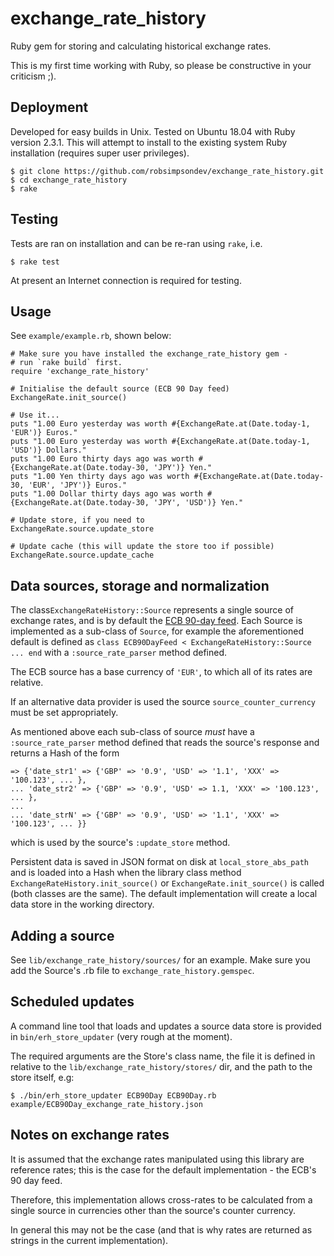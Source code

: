 # exchange_rate_history
Ruby gem for storing and calculating historical exchange rates.

This is my first time working with Ruby, so please be constructive in your criticism ;).


## Deployment

Developed for easy builds in Unix. Tested on Ubuntu 18.04 with Ruby version 2.3.1. This will attempt to install to the existing system Ruby installation (requires super user privileges).

```
$ git clone https://github.com/robsimpsondev/exchange_rate_history.git
$ cd exchange_rate_history
$ rake
```


## Testing

Tests are ran on installation and can be re-ran using `rake`, i.e.

```
$ rake test
```

At present an Internet connection is required for testing.


## Usage

See `example/example.rb`, shown below:
```
# Make sure you have installed the exchange_rate_history gem - 
# run `rake build` first.
require 'exchange_rate_history'

# Initialise the default source (ECB 90 Day feed)
ExchangeRate.init_source()

# Use it...
puts "1.00 Euro yesterday was worth #{ExchangeRate.at(Date.today-1, 'EUR')} Euros."
puts "1.00 Euro yesterday was worth #{ExchangeRate.at(Date.today-1, 'USD')} Dollars."
puts "1.00 Euro thirty days ago was worth #{ExchangeRate.at(Date.today-30, 'JPY')} Yen."
puts "1.00 Yen thirty days ago was worth #{ExchangeRate.at(Date.today-30, 'EUR', 'JPY')} Euros."
puts "1.00 Dollar thirty days ago was worth #{ExchangeRate.at(Date.today-30, 'JPY', 'USD')} Yen."

# Update store, if you need to
ExchangeRate.source.update_store

# Update cache (this will update the store too if possible)
ExchangeRate.source.update_cache
```


## Data sources, storage and normalization

The class`ExchangeRateHistory::Source` represents a single source of exchange rates, and is by default the [ECB 90-day feed](https://www.ecb.europa.eu/stats/eurofxref/eurofxref-hist-90d.xml). Each Source is implemented as a sub-class of `Source`, for example the aforementioned default is defined as `class ECB90DayFeed < ExchangeRateHistory::Source ... end` with a `:source_rate_parser` method defined.

The ECB source has a base currency of `'EUR'`, to which all of its rates are relative.

If an alternative data provider is used the source `source_counter_currency` must be set appropriately.

As mentioned above each sub-class of source *must* have a `:source_rate_parser` method defined that reads the source's response and returns a Hash of the form
```
=> {'date_str1' => {'GBP' => '0.9', 'USD' => '1.1', 'XXX' => '100.123', ... },
... 'date_str2' => {'GBP' => '0.9', 'USD' => 1.1, 'XXX' => '100.123', ... },
...
... 'date_strN' => {'GBP' => '0.9', 'USD' => '1.1', 'XXX' => '100.123', ... }}
```
which is used by the source's `:update_store` method.

Persistent data is saved in JSON format on disk at `local_store_abs_path` and is loaded into a Hash when the library class method `ExchangeRateHistory.init_source()` or `ExchangeRate.init_source()` is called (both classes are the same). The default implementation will create a local data store in the working directory.


## Adding a source

See `lib/exchange_rate_history/sources/` for an example. Make sure you add the Source's .rb file to `exchange_rate_history.gemspec`.


## Scheduled updates

A command line tool that loads and updates a source data store is provided in `bin/erh_store_updater` (very rough at the moment).

The required arguments are the Store's class name, the file it is defined in relative to the `lib/exchange_rate_history/stores/` dir, and the path to the store itself, e.g:
```
$ ./bin/erh_store_updater ECB90Day ECB90Day.rb example/ECB90Day_exchange_rate_history.json
```


## Notes on exchange rates

It is assumed that the exchange rates manipulated using this library are reference rates; this is the case for the default implementation - the ECB's 90 day feed.

Therefore, this implementation allows cross-rates to be calculated from a single source in currencies other than the source's counter currency.

In general this may not be the case (and that is why rates are returned as strings in the current implementation).
